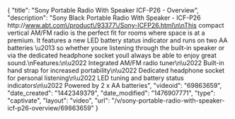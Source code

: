 {
    "title": "Sony Portable Radio With Speaker ICF-P26 - Overview",
    "description": "Sony Black Portable Radio With Speaker - ICF-P26 http:\/\/www.abt.com\/product\/93377\/Sony-ICFP26.html\n\nThis compact vertical AM\/FM radio is the perfect fit for rooms where space is at a premium. It features a new LED battery status indicator and runs on two AA batteries \u2013 so whether youre listening through the built-in speaker or via the dedicated headphone socket youll always be able to enjoy great sound.\nFeatures:\n\u2022 Integrated AM\/FM radio tuner\n\u2022 Built-in hand strap for increased portability\n\u2022 Dedicated headphone socket for personal listening\n\u2022 LED tuning and battery status indicators\n\u2022 Powered by 2 x AA batteries",
    "videoid": "69863659",
    "date_created": "1442349379",
    "date_modified": "1476907771",
    "type": "captivate",
    "layout": "video",
    "url": "\/v\/sony-portable-radio-with-speaker-icf-p26-overview\/69863659"
}